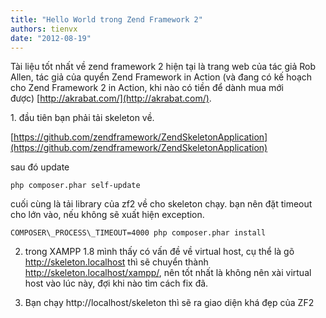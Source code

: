 ```yaml
---
title: "Hello World trong Zend Framework 2"
authors: tienvx
date: "2012-08-19"
---
```


Tài liệu tốt nhất về zend framework 2 hiện tại là trang web của tác giả Rob Allen, tác giả của quyển Zend Framework in Action (và đang có kế hoạch cho Zend Framework 2 in Action, khi nào có tiền để dành mua mới được) [http://akrabat.com/](http://akrabat.com/).

1. đầu tiên bạn phải tải skeleton về.

[https://github.com/zendframework/ZendSkeletonApplication](https://github.com/zendframework/ZendSkeletonApplication)

sau đó update

```
php composer.phar self-update
```

cuối cùng là tải library của zf2 về cho skeleton chạy. bạn nên đặt timeout cho lớn vào, nếu không sẽ xuất hiện exception.

```
COMPOSER\_PROCESS\_TIMEOUT=4000 php composer.phar install
```

2. trong XAMPP 1.8 mình thấy có vấn đề về virtual host, cụ thể là gõ http://skeleton.localhost thì sẽ chuyển thành http://skeleton.localhost/xampp/, nên tốt nhất là không nên xài virtual host vào lúc này, đợi khi nào tìm cách fix đã.

3. Bạn chạy http://localhost/skeleton thì sẽ ra giao diện khá đẹp của ZF2

